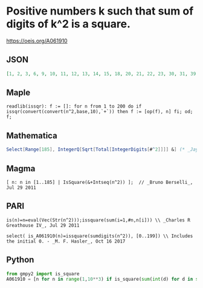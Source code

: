 # Positive numbers k such that sum of digits of k^2 is a square\.
https://oeis.org/A061910
## JSON
```JSON
[1, 2, 3, 6, 9, 10, 11, 12, 13, 14, 15, 18, 20, 21, 22, 23, 30, 31, 39, 41, 45, 48, 51, 58, 59, 60, 67, 68, 76, 77, 85, 86, 90, 94, 95, 100, 101, 102, 103, 104, 105, 110, 111, 112, 113, 120, 121, 122, 130, 131, 139, 140, 148, 150, 157, 158, 166, 175, 176, 180, 184, 185]
```
## Maple
```Maple
readlib(issqr): f := []: for n from 1 to 200 do if issqr(convert(convert(n^2,base,10),`+`)) then f := [op(f), n] fi; od; f;
```
## Mathematica
```Mathematica
Select[Range[185], IntegerQ[Sqrt[Total[IntegerDigits[#^2]]]] &] (* _Jayanta Basu_, May 06 2013 *)
```
## Magma
```Magma
[ n: n in [1..185] | IsSquare(&+Intseq(n^2)) ];  // _Bruno Berselli_, Jul 29 2011
```
## PARI
```PARI
is(n)=n=eval(Vec(Str(n^2)));issquare(sum(i=1,#n,n[i])) \\ _Charles R Greathouse IV_, Jul 29 2011
```
```PARI
select( is_A061910(n)=issquare(sumdigits(n^2)), [0..199]) \\ Includes the initial 0. - _M. F. Hasler_, Oct 16 2017
```
## Python
```Python
from gmpy2 import is_square
A061910 = [n for n in range(1,10**3) if is_square(sum(int(d) for d in str(n*n)))] # _Chai Wah Wu_, Sep 03 2014
```
